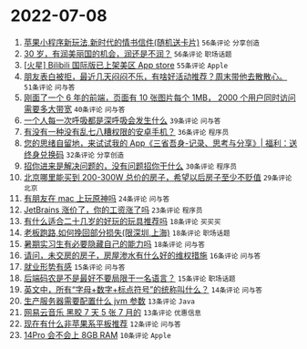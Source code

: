 # 2022-07-08

1. [苹果小程序新玩法,新时代的情书信件(随机送卡片)](https://www.v2ex.com/t/864835) `56条评论` `分享创造`
1. [30 岁，有润美丽国的机会，润还是不润？](https://www.v2ex.com/t/864889) `56条评论` `职场话题`
1. [[火星] Bilibili 国际版已上架美区 App store](https://www.v2ex.com/t/864812) `55条评论` `Apple`
1. [朋友表白被拒，最近几天闷闷不乐，有啥好活动推荐？周末带他去散散心。](https://www.v2ex.com/t/864878) `51条评论` `问与答`
1. [刚面了一个 6 年的前端，页面有 10 张图片每个 1MB， 2000 个用户同时访问需要多大带宽](https://www.v2ex.com/t/864888) `40条评论` `问与答`
1. [一个人每一次呼吸都是深呼吸会发生什么](https://www.v2ex.com/t/864842) `39条评论` `问与答`
1. [有没有一种没有乱七八糟权限的安卓手机？](https://www.v2ex.com/t/864819) `36条评论` `程序员`
1. [您的思绪自留地，来试试我的 App《三省吾身-记录、思考与分享》| 福利：送终身兑换码](https://www.v2ex.com/t/864895) `32条评论` `分享创造`
1. [招你进来是解决问题的，没有问题招你干什么](https://www.v2ex.com/t/864866) `30条评论` `程序员`
1. [北京哪里能买到 200-300W 总价的房子，希望以后房子至少不贬值](https://www.v2ex.com/t/864879) `29条评论` `北京`
1. [有朋友在 mac 上玩原神吗](https://www.v2ex.com/t/864857) `24条评论` `问与答`
1. [JetBrains 涨价了，你的工资涨了吗](https://www.v2ex.com/t/864840) `23条评论` `程序员`
1. [有什么适合二十几岁的好玩的玩具推荐吗](https://www.v2ex.com/t/864924) `18条评论` `买买买`
1. [老板跑路,如何挽回部分损失(限深圳,上海)](https://www.v2ex.com/t/864898) `18条评论` `职场话题`
1. [暑期实习生有必要隐藏自己的能力吗](https://www.v2ex.com/t/864874) `18条评论` `问与答`
1. [请问，未交房的房子，房屋渗水有什么好的维权措施](https://www.v2ex.com/t/864815) `16条评论` `问与答`
1. [就业形势有感](https://www.v2ex.com/t/864914) `15条评论` `问与答`
1. [后端码农是不是最好不要局限于一名语言？](https://www.v2ex.com/t/864890) `15条评论` `职场话题`
1. [英文中，所有“字母+数字+标点符号”的统称叫什么？](https://www.v2ex.com/t/864862) `14条评论` `问与答`
1. [生产服务器需要配置什么 jvm 参数](https://www.v2ex.com/t/864904) `13条评论` `Java`
1. [网易云音乐 黑胶 7 天 5 张 7 月的](https://www.v2ex.com/t/864817) `13条评论` `优惠信息`
1. [现在有什么非苹果系平板推荐](https://www.v2ex.com/t/864923) `12条评论` `问与答`
1. [14Pro 会不会上 8GB RAM](https://www.v2ex.com/t/864867) `10条评论` `Apple`
